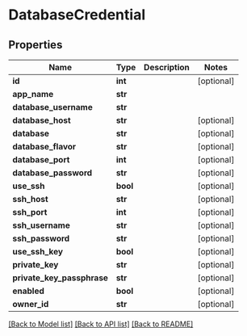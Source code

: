 # DatabaseCredential

## Properties
Name | Type | Description | Notes
------------ | ------------- | ------------- | -------------
**id** | **int** |  | [optional] 
**app_name** | **str** |  | 
**database_username** | **str** |  | 
**database_host** | **str** |  | [optional] 
**database** | **str** |  | [optional] 
**database_flavor** | **str** |  | [optional] 
**database_port** | **int** |  | [optional] 
**database_password** | **str** |  | [optional] 
**use_ssh** | **bool** |  | [optional] 
**ssh_host** | **str** |  | [optional] 
**ssh_port** | **int** |  | [optional] 
**ssh_username** | **str** |  | [optional] 
**ssh_password** | **str** |  | [optional] 
**use_ssh_key** | **bool** |  | [optional] 
**private_key** | **str** |  | [optional] 
**private_key_passphrase** | **str** |  | [optional] 
**enabled** | **bool** |  | [optional] 
**owner_id** | **str** |  | [optional] 

[[Back to Model list]](../README.md#documentation-for-models) [[Back to API list]](../README.md#documentation-for-api-endpoints) [[Back to README]](../README.md)


